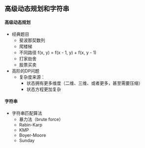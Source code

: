 ## 高级动态规划和字符串
#### 高级动态规划  
* 经典题目  
    * 斐波那契数列   
    * 爬楼梯   
    * 不同路径 f(x, y) = f(x - 1, y) + f(x, y - 1)   
    * 打家劫舍   
    * 股票买卖   
* 高阶的DP问题
    * 复杂度来源：
        * 状态拥有更多维度（二维、三维、或者更多，甚至需要压缩）   
        * 状态方程更加复杂   

#### 字符串      
* 字符串匹配算法
    * 暴力法（brute force）   
    * Rabin-Karp   
    * KMP   
    * Boyer-Moore   
    * Sunday   
    
